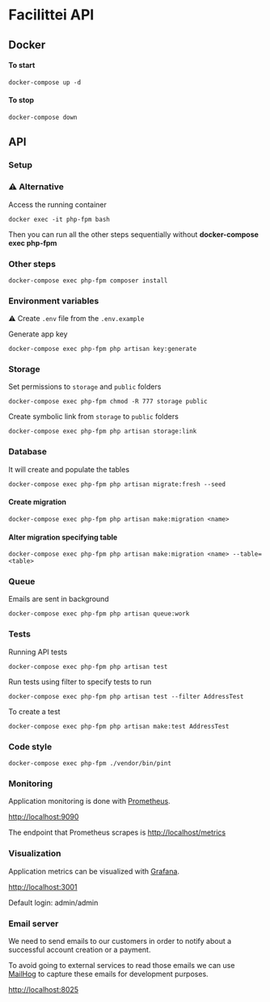 # Facilittei API

## Docker

#### To start

```
docker-compose up -d
```

#### To stop

```
docker-compose down
```

## API 

### Setup

### :warning: Alternative
Access the running container

```
docker exec -it php-fpm bash
```

Then you can run all the other steps sequentially without **docker-compose exec php-fpm**

### Other steps

```
docker-compose exec php-fpm composer install
```

### Environment variables

:warning: Create `.env` file from the `.env.example`

Generate app key

```
docker-compose exec php-fpm php artisan key:generate
```

### Storage

Set permissions to `storage` and `public` folders

```
docker-compose exec php-fpm chmod -R 777 storage public
```

Create symbolic link from `storage` to `public` folders

```
docker-compose exec php-fpm php artisan storage:link
```

### Database

It will create and populate the tables

```
docker-compose exec php-fpm php artisan migrate:fresh --seed
```

#### Create migration

```
docker-compose exec php-fpm php artisan make:migration <name>
```

#### Alter migration specifying table

```
docker-compose exec php-fpm php artisan make:migration <name> --table=<table>
```

### Queue

Emails are sent in background

```
docker-compose exec php-fpm php artisan queue:work
```

### Tests

Running API tests

```
docker-compose exec php-fpm php artisan test
```

Run tests using filter to specify tests to run

```
docker-compose exec php-fpm php artisan test --filter AddressTest
```

To create a test

```
docker-compose exec php-fpm php artisan make:test AddressTest
```

### Code style

```
docker-compose exec php-fpm ./vendor/bin/pint
```

### Monitoring

Application monitoring is done with [Prometheus](https://prometheus.io/).

[http://localhost:9090](http://localhost:9090)

The endpoint that Prometheus scrapes is [http://localhost/metrics](http://localhost/metrics)

### Visualization

Application metrics can be visualized with [Grafana](https://grafana.com/).

[http://localhost:3001](http://localhost:3001)

Default login: admin/admin

### Email server
We need to send emails to our customers in order to notify about a successful account creation or a payment.

To avoid going to external services to read those emails we can use [MailHog](https://github.com/mailhog/MailHog) to capture these emails for development purposes.

[http://localhost:8025](http://localhost:8025)